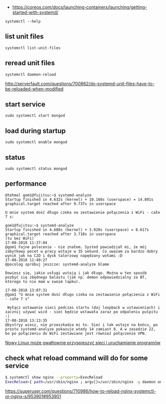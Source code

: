 - https://coreos.com/docs/launching-containers/launching/getting-started-with-systemd/

`systemctl --help`

## list unit files

`systemctl list-unit-files`

## reread unit files

`systemctl daemon-reload`

http://serverfault.com/questions/700862/do-systemd-unit-files-have-to-be-reloaded-when-modified

## start service

`sudo systemctl start mongod`

## load during startup

`sudo systemctl enable mongod`

## status

`sudo systemctl status mongod`

## performance

```
@tehmal gom1@fujitsu:~$ systemd-analyze
Startup finished in 4.632s (kernel) + 10.168s (userspace) = 14.801s
graphical.target reached after 9.737s in userspace

U mnie system dość długo czeka na zestawienie połączenia z WiFi - całe 7 s:

gom1@fujitsu:~$ systemd-analyze
Startup finished in 4.688s (kernel) + 3.928s (userspace) = 8.617s
graphical.target reached after 3.718s in userspace
(tu bez WiFi)
17-08-2018 11:37:04
@gom1 Fajne polecenie - nie znałem. Systed powiedział mi, że mój zabytkowy pecet w pracy wstaje w 35 sekund. Co uważam za bardzo dobry wynik jak na C2D i dysk talerzowy napędzany wołami :D
17-08-2018 11:40:27
@pocolog spróbuj jeszcze: systemd-analyze blame

Dowiesz się, jakie usługi wstają i jak długo. Można w ten sposób pozbyć się zbędnego balastu (jak np. demon odpowiedzialny za BT, którego to nie mam w swoim lapku).

17-08-2018 13:07:31
@gom1 "U mnie system dość długo czeka na zestawienie połączenia z WiFi - całe 7 s"

 Wyłącz wstawanie sieci podczas startu (daj loopback w ustawieniach) i zacznij używać wicd - sieć będzie wstawała zaraz po odpaleniu pulpitu :)
17-08-2018 13:13:35
@bystryy wiesz, nie przeszkadza mi to. Sieć i tak wstaje na końcu, po prostu systemd-analyze pokazuje wtedy 14 zamiast 8. A w zasadzie 22, bo po połączeniu do WiFi zestawiane jest również połączenie VPN.
```

[Nowy Linux może gwałtownie przyspieszyć sieci i uruchamianie programów](https://www.dobreprogramy.pl/Nowy-Linux-moze-gwaltownie-przyspieszyc-sieci-i-uruchamianie-programow,News,89965.html#komentarz-2483791)

## check what reload command will do for some service

```bash
$ systemctl show nginx --property=ExecReload
ExecReload={ path=/usr/sbin/nginx ; argv[]=/usr/sbin/nginx -g daemon on; master_process on; -s reload ; ignore_errors=no ; start_time=[n/a] ; stop_time=[n/a] ; pid=0 ; code=(null) ; status=0/0 }
```

https://superuser.com/questions/710986/how-to-reload-nginx-systemctl-or-nginx-s/953901#953901
